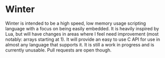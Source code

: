 # Winter
Winter is intended to be a high speed, low memory usage scripting language with a focus
on being easily embedded. It is heavily inspired by Lua, but will have changes in areas
where I feel need improvement (most notably: arrays starting at 1). It will provide an
easy to use C API for use in almost any language that supports it. It is still a work in
progress and is currently unusable. Pull requests are open though.
